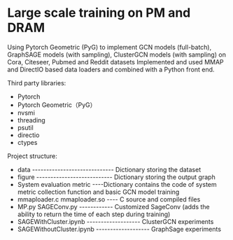 # Large scale training on PM and DRAM
Using Pytorch Geometric (PyG) to implement GCN models (full-batch), GraphSAGE models (with sampling), ClusterGCN models (with sampling) on Cora, Citeseer, Pubmed and Reddit datasets
Implemented and used MMAP and DirectIO based data loaders and combined with a Python front end.

Third party libraries:

+ Pytorch
+ Pytorch Geometric（PyG）
+ nvsmi
+ threading
+ psutil
+ directio
+ ctypes

Project structure:

+ data ----------------------------- Dictionary storing the dataset
+ figure --------------------------- Dictionary storing the output graph
+ System evaluation metric ----Dictionary contains the code of system metric collection function and basic GCN model training
+ mmaploader.c    mmaploader.so ---- C source and compiled files
+ MP.py  SAGEConv.py  ------------   Customized SageConv (adds the ability to return the time of each step during training)
+ SAGEWithCluster.ipynb ------------------- ClusterGCN experiments
+ SAGEWithoutCluster.ipynb ------------------- GraphSage experiments

